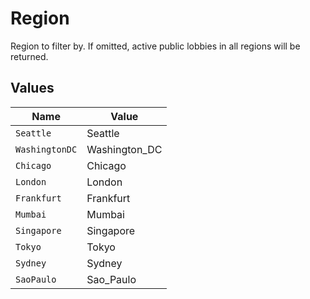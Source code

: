 # Region

Region to filter by. If omitted, active public lobbies in all regions will be returned.


## Values

| Name           | Value          |
| -------------- | -------------- |
| `Seattle`      | Seattle        |
| `WashingtonDC` | Washington_DC  |
| `Chicago`      | Chicago        |
| `London`       | London         |
| `Frankfurt`    | Frankfurt      |
| `Mumbai`       | Mumbai         |
| `Singapore`    | Singapore      |
| `Tokyo`        | Tokyo          |
| `Sydney`       | Sydney         |
| `SaoPaulo`     | Sao_Paulo      |